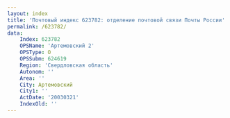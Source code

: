 ```yaml
---
layout: index
title: 'Почтовый индекс 623782: отделение почтовой связи Почты России'
permalink: /623782/
data:
    Index: 623782
    OPSName: 'Артемовский 2'
    OPSType: О
    OPSSubm: 624619
    Region: 'Свердловская область'
    Autonom: ''
    Area: ''
    City: Артемовский
    City1: ''
    ActDate: '20030321'
    IndexOld: ''
---
```


